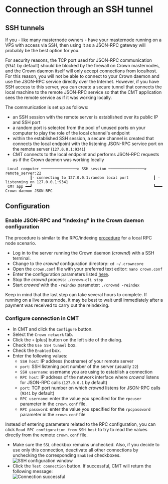 # Connection through an SSH tunnel

## SSH tunnels

If you - like many masternode owners - have your masternode running on a VPS with access via SSH, then using it as a JSON-RPC gateway will probably be the best option for you.

For security reasons, the TCP port used for JSON-RPC communication (`9341` by default) should be blocked by the firewall on Crown masternodes, and the Crown daemon itself will only accept connections from localhost. For this reason, you will not be able to connect to your Crown daemon and use the JSON-RPC service directly over the Internet. However, if you have SSH access to this server, you can create a secure tunnel that connects the local machine to the remote JSON-RPC service so that the CMT application sees the remote service as if it was working locally.

The communication is set up as follows:
 * an SSH session with the remote server is established over its public IP and SSH port
 * a random port is selected from the pool of unused ports on your computer to play the role of the local channel's endpoint
 * within the established SSH session, a secure channel is created that connects the local endpoint with the listening JSON-RPC service port on the remote server (`127.0.0.1:9341`)
 * CMT connects to the local endpoint and performs JSON-RPC requests as if the Crown daemon was working locally

```
 Local computer ━━━━━━━━━━━━━━━━> SSH session ━━━━━━━━━━━━━━━━> remote_server:22
           ┃- connecting to 127.0.0.1:random local port           ┃ - listenning on 127.0.0.1:9341
 CMT app ━━┛                                                      ┗━━━ Crown daemon JSON-RPC
```

## Configuration

### Enable JSON-RPC and "indexing" in the Crown daemon configuration

The procedure is similar to the RPC/indexing [procedure](config-connection-direct.md#2-enable-json-rpc-and-indexing-in-the-crown-core) for a local RPC node scenario.
 * Log in to the server running the Crown daemon (*crownd*) with a SSH terminal.
 * Change to the *crownd* configuration directory: `cd ~/.crowncore`
 * Open the `crown.conf` file with your preferred text editor: `nano crown.conf`
 * Enter the configuration parameters listed [here](config-connection-direct.md#set-the-required-parameters-in-the-crownconf-file).
 * Stop the *crownd* process: `./crown-cli stop`
 * Start *crownd* with the `-reindex` parameter: `./crownd -reindex`

Keep in mind that the last step can take several hours to complete. If running on a live masternode, it may be best to wait until immediately after a payment was received to carry out the reindexing.

### Configure connection in CMT

 * In CMT and click the `Configure` button.
 * Select the `Crown network` tab.
 * Click the `+` (plus) button on the left side of the dialog.
 * Check the `Use SSH tunnel` box.
 * Check the `Enabled` box.
 * Enter the following values:
   * `SSH host`: IP address (hostname) of your remote server
   * `port`: SSH listening port number of the server (usually `22`)
   * `SSH username`: username you are using to establish a connection
   * `RPC host`: IP address of the network interface where *crownd* listens for JSON-RPC calls (`127.0.0.1` by default)
   * `port`: TCP port number on which *crownd* listens for JSON-RPC calls (`9341` by default)
   * `RPC username`: enter the value you specified for the `rpcuser` parameter in the `crown.conf` file.
   * `RPC password`: enter the value you specified for the `rpcpassword` parameter in the `crown.conf` file

Instead of entering parameters related to the RPC configuration, you can click `Read RPC configuration from SSH host` to try to read the values directly from the remote `crown.conf` file.
  * Make sure the `SSL` checkbox remains unchecked. Also, if you decide to use only this connection, deactivate all other connections by unchecking the corresponding `Enabled` checkboxes.  
    ![SSH configuration window](img/dmt-config-dlg-conn-ssh.png)
  * Click the `Test connection` button. If successful, CMT will return the following message:  
    ![Connection successful](img/dmt-conn-success.png)
